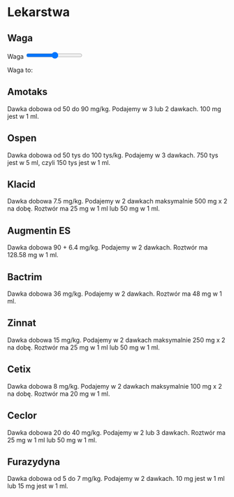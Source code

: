 <script src="https://ajax.googleapis.com/ajax/libs/jquery/3.6.0/jquery.min.js"></script>

<!-- Latest compiled and minified CSS -->
<link rel="stylesheet" href="https://cdn.jsdelivr.net/npm/bootstrap@3.3.7/dist/css/bootstrap.min.css" integrity="sha384-BVYiiSIFeK1dGmJRAkycuHAHRg32OmUcww7on3RYdg4Va+PmSTsz/K68vbdEjh4u" crossorigin="anonymous">

<!-- Optional theme -->
<link rel="stylesheet" href="https://cdn.jsdelivr.net/npm/bootstrap@3.3.7/dist/css/bootstrap-theme.min.css" integrity="sha384-rHyoN1iRsVXV4nD0JutlnGaslCJuC7uwjduW9SVrLvRYooPp2bWYgmgJQIXwl/Sp" crossorigin="anonymous">

<!-- Latest compiled and minified JavaScript -->
<script src="https://cdn.jsdelivr.net/npm/bootstrap@3.3.7/dist/js/bootstrap.min.js" integrity="sha384-Tc5IQib027qvyjSMfHjOMaLkfuWVxZxUPnCJA7l2mCWNIpG9mGCD8wGNIcPD7Txa" crossorigin="anonymous"></script>

# Lekarstwa

## Waga

<label for="waga" class="form-label">Waga</label>
<input type="range" class="form-range" min="3" max="40" id="waga">

<div id="infwaga">Waga to: </div>


## Amotaks

<div id="amotaks">Dawka dobowa od 50 do 90 mg/kg. Podajemy w 3 lub 2 dawkach. 100 mg jest w 1 ml. </div>
<div id="amotaksinfo"> </div>

## Ospen

<div id="ospen">Dawka dobowa od 50 tys do 100 tys/kg. Podajemy w 3 dawkach. 750 tys jest w 5 ml, czyli 150 tys jest w 1 ml. </div>
<div id="ospeninfo"> </div>

## Klacid

<div id="klacid">Dawka dobowa 7.5 mg/kg. Podajemy w 2 dawkach maksymalnie 500 mg x 2 na dobę. Roztwór ma 25 mg w 1 ml lub 50 mg w 1 ml. </div>
<div id="klacidinfo"> </div>

## Augmentin ES

<div id="augmentin">Dawka dobowa 90 + 6.4 mg/kg. Podajemy w 2 dawkach. Roztwór ma 128.58 mg w 1 ml. </div>
<div id="augmentininfo"> </div>

## Bactrim

<div id="butrim">Dawka dobowa 36 mg/kg. Podajemy w 2 dawkach. Roztwór ma 48 mg w 1 ml. </div>
<div id="butriminfo"> </div>


## Zinnat

<div id="zinnat">Dawka dobowa 15 mg/kg. Podajemy w 2 dawkach maksymalnie 250 mg x 2 na dobę. Roztwór ma 25 mg w 1 ml lub 50 mg w 1 ml. </div>
<div id="zinnatinfo"> </div>


## Cetix

<div id="cetix">Dawka dobowa 8 mg/kg. Podajemy w 2 dawkach maksymalnie 100 mg x 2 na dobę. Roztwór ma 20 mg w 1 ml. </div>
<div id="cetixinfo"> </div>

## Ceclor

<div id="ceclor">Dawka dobowa 20 do 40 mg/kg. Podajemy w 2 lub 3 dawkach. Roztwór ma 25 mg w 1 ml lub 50 mg w 1 ml. </div>
<div id="ceclorinfo"> </div>


## Furazydyna

<div id="furazek">Dawka dobowa od 5 do 7 mg/kg. Podajemy w 2 dawkach. 10 mg jest w 1 ml lub 15 mg jest w 1 ml. </div>
<div id="furazekinfo"> </div>


<script>

function round2(v){
  return Math.round(v*100.0)/100.0;
}

function updateMeds(v){
    const result = document.querySelector('div#infwaga');
  result.textContent = `Podana waga to: ${v}`;

  const amotaksinfo = document.querySelector('div#amotaksinfo');
  amotaksinfo.textContent = `Dla 3 dawek na dobę mamy min: ${round2(v*50/3.0)}, maks: ${round2(v*90/3.0)} mg na dawkę czyli min ${round2(v*50/3.0/100.0)} maks ${round2(v*90/3.0/100.0)} ml na dawkę. Dla 2 dawek na dobę mamy: Min: ${round2(v*50/2.0)}, maks: ${round2(v*90/2.0)} mg na dawkę czyli min ${round2(v*50/2.0/100.0)} maks ${round2(v*90/2.0/100.0)} ml na dawkę.`;

  const ospeninfo = document.querySelector('div#ospeninfo');
  ospeninfo.textContent = `Min: ${round2(v*50/3.0)}, maks: ${round2(v*100/3.0)} mg na dawkę czyli min ${round2(v*50/3.0/150.0)} maks ${round2(v*100/3.0/150.0)} ml na dawkę`;

  klacidmax = Math.min(v*7.5/2.0, 500.0);
  const klacidinfo = document.querySelector('div#klacidinfo');
  klacidinfo.textContent = `Wychodzi: ${round2(v*7.5/2.0)}, po uwzględnieniu zasady maks 500 mg x 2 na dobę: ${round2(klacidmax)} mg na dawkę. Dla roztworu 25 mg - 1 ml: ${round2(klacidmax/25.0)} ml na dawkę. Dla roztworu 50 mg - 1 ml: ${round2(klacidmax/50.0)} ml na dawkę.`;

  const augmentininfo = document.querySelector('div#augmentininfo');
  augmentininfo.textContent = `Wychodzi: ${round2(v*(90+6.4)/2.0)} mg na dawkę, czyli ${round2(v*96.4/2.0/128.58)} ml na dawkę.`;

  const butriminfo = document.querySelector('div#butriminfo');
  butriminfo.textContent = `Wychodzi: ${round2(v*(36)/2.0)} mg na dawkę, czyli ${round2(v*36.0/2.0/48.0)} ml na dawkę.`;


  zinnatmax = Math.min(v*15/2.0, 250.0);
  const zinnatinfo = document.querySelector('div#zinnatinfo');
  zinnatinfo.textContent = `Wychodzi: ${round2(v*15/2.0)}, po uwzględnieniu zasady maks 250 mg x 2 na dobę: ${round2(zinnatmax)} mg na dawkę. Dla roztworu 25 mg - 1 ml: ${round2(zinnatmax/25.0)} ml na dawkę. Dla roztworu 50 mg - 1 ml: ${round2(zinnatmax/50.0)} ml na dawkę.`;


  const furazekinfo = document.querySelector('div#furazekinfo');
  furazekinfo.textContent = `Min: ${round2(v*5/2.0)}, maks: ${round2(v*7/2.0)} mg na dawkę czyli min ${round2(v*5/2.0/10.0)} maks ${round2(v*7/2.0/10.0)} ml na dawkę dla roztworu 10 mg/ml lub min ${round2(v*5/2.0/15.0)} maks ${round2(v*7/2.0/15.0)} ml na dawkę dla roztworu 15 mg/ml.`;

  const ceclorinfo = document.querySelector('div#ceclorinfo');
  ceclorinfo.textContent = `Min: ${round2(v*20.0)}, maks: ${round2(v*40.0)} mg na dobę czyli 2 razy na dobę od ${round2(v*20.0/2)} do ${round2(v*40.0/2)} mg na dawkę lub 3 razy na dobę od ${round2(v*20.0/2)} do ${round2(v*40.0/2)} mg na dawkę. Dla opcji 2 razy na dobę: min ${round2(v*20.0/2/25.0)} maks ${round2(v*40.0/2.0/25.0)} ml na dawkę dla roztworu 25 mg/ml albo min ${round2(v*20.0/2/50.0)} maks ${round2(v*40.0/2.0/50.0)} ml na dawkę dla roztworu 50 mg/ml. Dla opcji 3 razy na dobę: min ${round2(v*20.0/3/25.0)} maks ${round2(v*40.0/3.0/25.0)} ml na dawkę dla roztworu 25 mg/ml albo min ${round2(v*20.0/3/50.0)} maks ${round2(v*40.0/3.0/50.0)} ml na dawkę dla roztworu 50 mg/ml.`;

    cetixmax = Math.min(v*8/2.0, 100.0);
  const cetixinfo = document.querySelector('div#cetixinfo');
  cetixinfo.textContent = `Wychodzi: ${round2(v*8/2.0)}, po uwzględnieniu zasady maks 100 mg x 2 na dobę: ${round2(cetixmax)} mg na dawkę, czyli ${round2(cetixmax/20.0)} ml na dawkę.`;

}

window.addEventListener('load', (event) => {
  updateMeds(document.querySelector('input#waga.form-range').value);
});

const selectElement = document.querySelector('input#waga.form-range');
selectElement.addEventListener('change', (event) => {
  v = event.target.value;
  updateMeds(v);
});
</script>


